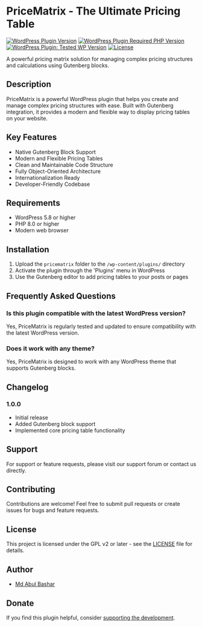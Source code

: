 # PriceMatrix - The Ultimate Pricing Table

[![WordPress Plugin Version](https://img.shields.io/wordpress/plugin/v/pricematrix)](https://wordpress.org/plugins/pricematrix/)
[![WordPress Plugin Required PHP Version](https://img.shields.io/wordpress/plugin/required-php/pricematrix)](https://wordpress.org/plugins/pricematrix/)
[![WordPress Plugin: Tested WP Version](https://img.shields.io/wordpress/plugin/tested/pricematrix)](https://wordpress.org/plugins/pricematrix/)
[![License](https://img.shields.io/badge/License-GPL%20v2-blue.svg)](https://www.gnu.org/licenses/gpl-2.0.html)

A powerful pricing matrix solution for managing complex pricing structures and calculations using Gutenberg blocks.

## Description

PriceMatrix is a powerful WordPress plugin that helps you create and manage complex pricing structures with ease. Built with Gutenberg integration, it provides a modern and flexible way to display pricing tables on your website.

## Key Features

- Native Gutenberg Block Support
- Modern and Flexible Pricing Tables
- Clean and Maintainable Code Structure
- Fully Object-Oriented Architecture
- Internationalization Ready
- Developer-Friendly Codebase

## Requirements

- WordPress 5.8 or higher
- PHP 8.0 or higher
- Modern web browser

## Installation

1. Upload the `pricematrix` folder to the `/wp-content/plugins/` directory
2. Activate the plugin through the 'Plugins' menu in WordPress
3. Use the Gutenberg editor to add pricing tables to your posts or pages

## Frequently Asked Questions

### Is this plugin compatible with the latest WordPress version?

Yes, PriceMatrix is regularly tested and updated to ensure compatibility with the latest WordPress version.

### Does it work with any theme?

Yes, PriceMatrix is designed to work with any WordPress theme that supports Gutenberg blocks.

## Changelog

### 1.0.0
- Initial release
- Added Gutenberg block support
- Implemented core pricing table functionality

## Support

For support or feature requests, please visit our support forum or contact us directly.

## Contributing

Contributions are welcome! Feel free to submit pull requests or create issues for bugs and feature requests.

## License

This project is licensed under the GPL v2 or later - see the [LICENSE](https://www.gnu.org/licenses/gpl-2.0.html) file for details.

## Author

- [Md Abul Bashar](https://facebook.com/hmbashar)

## Donate

If you find this plugin helpful, consider [supporting the development](https://wise.com/pay/me/mdabulb9).